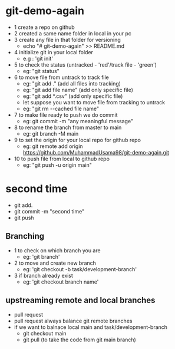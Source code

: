 # git-demo-again
- 1 create a repo on github
- 2 created a same name folder in local in your pc
- 3 create any file in that folder for versioning
   -  echo "# git-demo-again" >> README.md
- 4 initialize git in your local folder
   - e.g : 'git init'
- 5 to check the status (untracked - 'red'/track file - 'green')
   - eg: "git status"
- 6 to move file from untrack to track file
   - eg: "git add ." (add all files into tracking)
   - eg: "git add file name" (add only specific file)
   - eg: "git add *.csv" (add only specific file)
   -  let suppose you want to move file from tracking to untrack
   -  eg: "git rm --cached file name"
- 7 to make file ready to push we do commit
   - eg: git commit -m "any meaningful message"
- 8 to rename the branch from master to main
   - eg: git branch -M main
- 9 to set the origin for your local repo for github repo
   - eg: git remote add origin https://github.com/MuhammadUsama98/git-demo-again.git
- 10 to push file from local to github repo
  - eg: "git push -u origin main"

# second time 

- git add.
- git commit -m "second time"
- git push

## Branching 

- 1 to check on which branch you are
  - eg: 'git branch'
- 2 to move and create new branch
  - eg: 'git checkout -b task/development-branch'
- 3 if branch already exist
  - eg: 'git checkout branch name'

## upstreaming remote and local branches

- pull request 
- pull request always balance git remote branches
- if we want to balnace local main and task/development-branch
  - git checkout main
  - git pull (to take the code from git main branch)